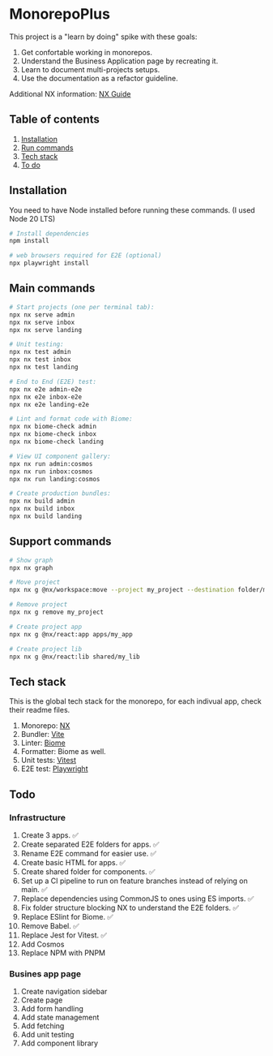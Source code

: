 # MonorepoPlus

This project is a "learn by doing" spike with these goals:

1. Get confortable working in monorepos.
1. Understand the Business Application page by recreating it.
1. Learn to document multi-projects setups.
1. Use the documentation as a refactor guideline.

Additional NX information: [NX Guide](NX_GUIDE.md)

## Table of contents

1. [Installation](#installation)
1. [Run commands](#run-commands)
1. [Tech stack](#tech-stack)
1. [To do](#to-do)

## Installation

You need to have Node installed before running these commands. (I used Node 20 LTS)

```sh
# Install dependencies
npm install

# web browsers required for E2E (optional)
npx playwright install
```

## Main commands

```sh
# Start projects (one per terminal tab):
npx nx serve admin
npx nx serve inbox
npx nx serve landing
```

```sh
# Unit testing:
npx nx test admin
npx nx test inbox
npx nx test landing
```

```sh
# End to End (E2E) test:
npx nx e2e admin-e2e
npx nx e2e inbox-e2e
npx nx e2e landing-e2e
```

```sh
# Lint and format code with Biome:
npx nx biome-check admin
npx nx biome-check inbox
npx nx biome-check landing
```

```sh
# View UI component gallery:
npx nx run admin:cosmos
npx nx run inbox:cosmos
npx nx run landing:cosmos
```

```sh
# Create production bundles:
npx nx build admin
npx nx build inbox
npx nx build landing
```

## Support commands

```sh
# Show graph
npx nx graph

# Move project
npx nx g @nx/workspace:move --project my_project --destination folder/my_project

# Remove project
npx nx g remove my_project

# Create project app
npx nx g @nx/react:app apps/my_app

# Create project lib
npx nx g @nx/react:lib shared/my_lib
```

## Tech stack

This is the global tech stack for the monorepo, for each indivual app, check their readme files.

1. Monorepo: [NX](https://nx.dev)
1. Bundler: [Vite](https://vite.dev)
1. Linter: [Biome](https://biomejs.dev)
1. Formatter: Biome as well.
1. Unit tests: [Vitest](https://vitest.dev)
1. E2E test: [Playwright](https://playwright.dev)

## Todo

### Infrastructure

1. Create 3 apps. ✅
1. Create separated E2E folders for apps. ✅
1. Rename E2E command for easier use. ✅
1. Create basic HTML for apps. ✅
1. Create shared folder for components. ✅
1. Set up a CI pipeline to run on feature branches instead of relying on main. ✅
1. Replace dependencies using CommonJS to ones using ES imports. ✅
1. Fix folder structure blocking NX to understand the E2E folders. ✅
1. Replace ESlint for Biome. ✅
1. Remove Babel. ✅
1. Replace Jest for Vitest. ✅
1. Add Cosmos
1. Replace NPM with PNPM

### Busines app page

1. Create navigation sidebar
1. Create page
1. Add form handling
1. Add state management
1. Add fetching
1. Add unit testing
1. Add component library
